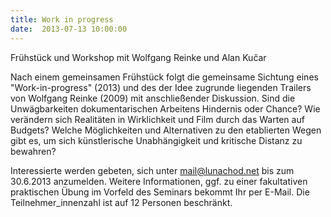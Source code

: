```yaml
---
title: Work in progress
date:  2013-07-13 10:00:00
---
```


Frühstück und Workshop mit Wolfgang Reinke und Alan Kučar



Nach einem gemeinsamen Frühstück folgt die gemeinsame Sichtung eines
"Work-in-progress" (2013) und des der Idee zugrunde liegenden Trailers von
Wolfgang Reinke (2009) mit anschließender Diskussion. Sind die
Unwägbarkeiten dokumentarischen Arbeitens Hindernis oder Chance? Wie
verändern sich Realitäten in Wirklichkeit und Film durch das Warten auf
Budgets? Welche Möglichkeiten und Alternativen zu den etablierten Wegen
gibt es, um sich künstlerische Unabhängigkeit und kritische Distanz zu
bewahren?


Interessierte werden gebeten, sich unter mail@lunachod.net bis zum
30.6.2013 anzumelden. Weitere Informationen, ggf. zu einer fakultativen
praktischen Übung im Vorfeld des Seminars bekommt Ihr per E-Mail. Die
Teilnehmer_innenzahl ist auf 12 Personen beschränkt.


